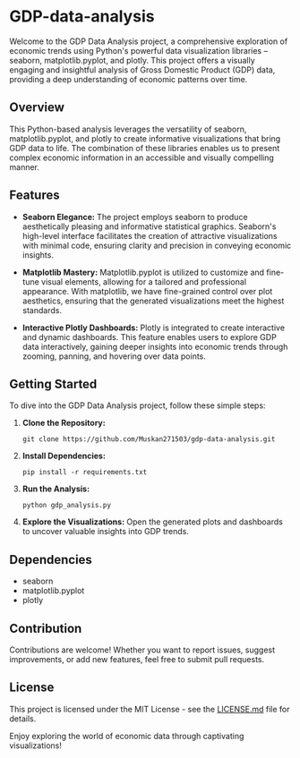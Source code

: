 # GDP-data-analysis

Welcome to the GDP Data Analysis project, a comprehensive exploration of economic trends using Python's powerful data visualization libraries – seaborn, matplotlib.pyplot, and plotly. This project offers a visually engaging and insightful analysis of Gross Domestic Product (GDP) data, providing a deep understanding of economic patterns over time.

## Overview

This Python-based analysis leverages the versatility of seaborn, matplotlib.pyplot, and plotly to create informative visualizations that bring GDP data to life. The combination of these libraries enables us to present complex economic information in an accessible and visually compelling manner.

## Features

- **Seaborn Elegance:** The project employs seaborn to produce aesthetically pleasing and informative statistical graphics. Seaborn's high-level interface facilitates the creation of attractive visualizations with minimal code, ensuring clarity and precision in conveying economic insights.

- **Matplotlib Mastery:** Matplotlib.pyplot is utilized to customize and fine-tune visual elements, allowing for a tailored and professional appearance. With matplotlib, we have fine-grained control over plot aesthetics, ensuring that the generated visualizations meet the highest standards.

- **Interactive Plotly Dashboards:** Plotly is integrated to create interactive and dynamic dashboards. This feature enables users to explore GDP data interactively, gaining deeper insights into economic trends through zooming, panning, and hovering over data points.

## Getting Started

To dive into the GDP Data Analysis project, follow these simple steps:

1. **Clone the Repository:**
   ```
   git clone https://github.com/Muskan271503/gdp-data-analysis.git
   ```

2. **Install Dependencies:**
   ```
   pip install -r requirements.txt
   ```

3. **Run the Analysis:**
   ```
   python gdp_analysis.py
   ```

4. **Explore the Visualizations:**
   Open the generated plots and dashboards to uncover valuable insights into GDP trends.

## Dependencies

- seaborn
- matplotlib.pyplot
- plotly

## Contribution

Contributions are welcome! Whether you want to report issues, suggest improvements, or add new features, feel free to submit pull requests.

## License

This project is licensed under the MIT License - see the [LICENSE.md](LICENSE.md) file for details.

Enjoy exploring the world of economic data through captivating visualizations!
